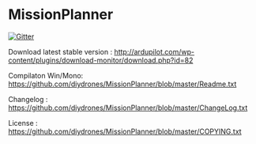 MissionPlanner
==============

[![Gitter](https://badges.gitter.im/Join%20Chat.svg)](https://gitter.im/diydrones/MissionPlanner?utm_source=badge&utm_medium=badge&utm_campaign=pr-badge&utm_content=badge)

Download latest stable version : http://ardupilot.com/wp-content/plugins/download-monitor/download.php?id=82

Compilaton Win/Mono: https://github.com/diydrones/MissionPlanner/blob/master/Readme.txt

Changelog : https://github.com/diydrones/MissionPlanner/blob/master/ChangeLog.txt

License : https://github.com/diydrones/MissionPlanner/blob/master/COPYING.txt
